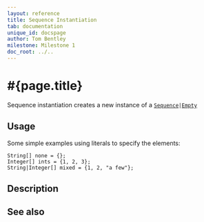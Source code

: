 ```yaml
---
layout: reference
title: Sequence Instantiation
tab: documentation
unique_id: docspage
author: Tom Bentley
milestone: Milestone 1
doc_root: ../..
---
```


# #{page.title}

Sequence instantiation creates a new instance of a 
[`Sequence`](../../structure/type#sequence)`|`[`Empty`](../../structure/type#empty)


## Usage 

Some simple examples using literals to specify the elements:

    String[] none = {};
    Integer[] ints = {1, 2, 3};
    String|Integer[] mixed = {1, 2, "a few"};


## Description


## See also

